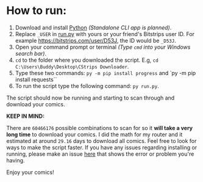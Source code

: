 # How to run:
1. Download and install [Python](https://www.python.org/downloads/) _(Standalone CLI app is planned)_.
2. Replace `_USER` in [run.py](https://github.com/VenkSociety/CStrips-Downloader/blob/master/run.py#L16) with yours or your friend's Bitstrips user ID. For example https://bitstrips.com/user/D53J, the ID would be `_D53J`.
3. Open your command prompt or terminal _(Type `cmd` into your  Windows search bar)_.
4. `cd` to the folder where you downloaded the script. E.g, `cd C:\Users\Buddy\Desktop\CStrips Downloader`.
5. Type these two commands: `py -m pip install progress` and `py -m pip install requests``
5. To run the script type the following command: `py run.py`.

The script should now be running and starting to scan through and download your comics.

**KEEP IN MIND:**

There are `60466176` possible combinations to scan for so it **will take a very long time** to download your comics. I did the math for my router and it estimated at around `29.16` days to download all comics. Feel free to look for ways to make the script faster. If you have any issues regarding installing or running, please make an issue [here](https://github.com/VenkSociety/CStrips-Downloader/issues) that shows the error or problem you're having.

Enjoy your comics!
